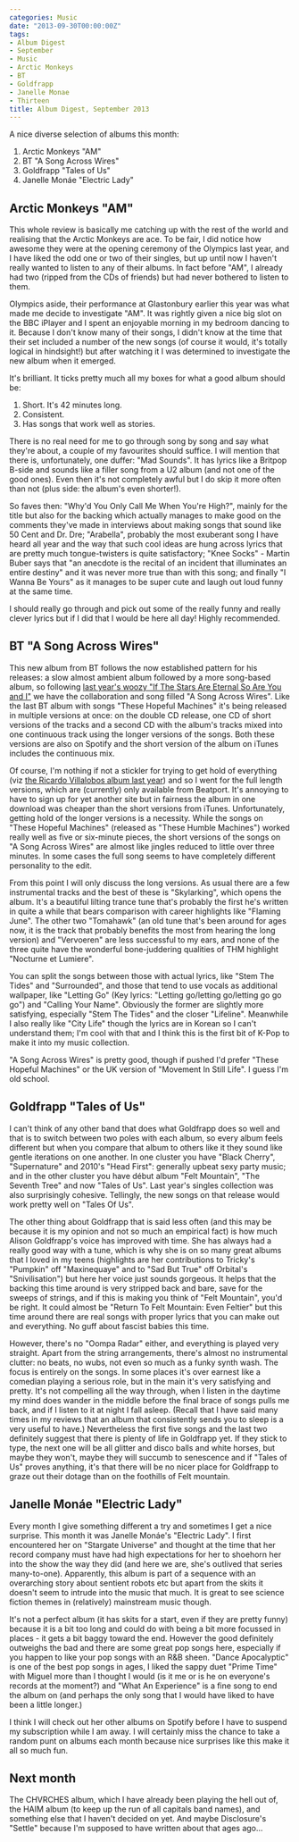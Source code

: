 ```yaml
---
categories: Music
date: "2013-09-30T00:00:00Z"
tags:
- Album Digest
- September
- Music
- Arctic Monkeys
- BT
- Goldfrapp
- Janelle Monae
- Thirteen
title: Album Digest, September 2013
---
```


A nice diverse selection of albums this month:

1. Arctic Monkeys "AM"
2. BT "A Song Across Wires"
3. Goldfrapp "Tales of Us"
4. Janelle Monáe "Electric Lady"

## Arctic Monkeys "AM"

This whole review is basically me catching up with the rest of the world and realising that the Arctic Monkeys are ace. To be fair, I did notice how awesome they were at the opening ceremony of the Olympics last year, and I have liked the odd one or two of their singles, but up until now I haven't really wanted to listen to any of their albums. In fact before "AM", I already had two (ripped from the CDs of friends) but had never bothered to listen to them.

Olympics aside, their performance at Glastonbury earlier this year was what made me decide to investigate "AM". It was rightly given a nice big slot on the BBC iPlayer and I spent an enjoyable morning in my bedroom dancing to it. Because I don't know many of their songs, I didn't know at the time that their set included a number of the new songs (of course it would, it's totally logical in hindsight!) but after watching it I was determined to investigate the new album when it emerged.

It's brilliant. It ticks pretty much all my boxes for what a good album should be:
1. Short. It's 42 minutes long.
2. Consistent.
3. Has songs that work well as stories.

There is no real need for me to go through song by song and say what they're about, a couple of my favourites should suffice. I will mention that there is, unfortunately, one duffer: "Mad Sounds". It has lyrics like a Britpop B-side and sounds like a filler song from a U2 album (and not one of the good ones). Even then it's not completely awful but I do skip it more often than not (plus side: the album's even shorter!).

So faves then: "Why'd You Only Call Me When You're High?", mainly for the title but also for the backing which actually manages to make good on the comments they've made in interviews about making songs that sound like 50 Cent and Dr. Dre; "Arabella", probably the most exuberant song I have heard all year and the way that such cool ideas are hung across lyrics that are pretty much tongue-twisters is quite satisfactory; "Knee Socks" - Martin Buber says that "an anecdote is the recital of an incident that illuminates an entire destiny" and it was never more true than with this song; and finally "I Wanna Be Yours" as it manages to be super cute and laugh out loud funny at the same time.

I should really go through and pick out some of the really funny and really clever lyrics but if I did that I would be here all day! Highly recommended.

## BT "A Song Across Wires"

This new album from BT follows the now established pattern for his releases: a slow almost ambient album followed by a more song-based album, so following [last year's woozy "If The Stars Are Eternal So Are You and I"](album-digest-july-2012) we have the collaboration and song filled "A Song Across Wires". Like the last BT album with songs "These Hopeful Machines" it's being released in multiple versions at once: on the double CD release, one CD of short versions of the tracks and a second CD with the album's tracks mixed into one continuous track using the longer versions of the songs. Both these versions are also on Spotify and the short version of the album on iTunes includes the continuous mix.

Of course, I'm nothing if not a stickler for trying to get hold of everything (viz [the Ricardo Villalobos album last year](album-digest-october-2012)) and so I went for the full length versions, which are (currently) only available from Beatport. It's annoying to have to sign up for yet another site but in fairness the album in one download was cheaper than the short versions from iTunes. Unfortunately, getting hold of the longer versions is a necessity. While the songs on "These Hopeful Machines" (released as "These Humble Machines") worked really well as five or six-minute pieces, the short versions of the songs on "A Song Across Wires" are almost like jingles reduced to little over three minutes. In some cases the full song seems to have completely different personality to the edit.

From this point I will only discuss the long versions. As usual there are a few instrumental tracks and the best of these is "Skylarking", which opens the album. It's a beautiful lilting trance tune that's probably the first he's written in quite a while that bears comparison with career highlights like "Flaming June". The other two "Tomahawk" (an old tune that's been around for ages now, it is the track that probably benefits the most from hearing the long version) and "Vervoeren" are less successful to my ears, and none of the three quite have the wonderful bone-juddering qualities of THM highlight "Nocturne et Lumiere".

You can split the songs between those with actual lyrics, like "Stem The Tides" and "Surrounded", and those that tend to use vocals as additional wallpaper, like "Letting Go" (Key lyrics: "Letting go/letting go/letting go go go") and "Calling Your Name". Obviously the former are slightly more satisfying, especially "Stem The Tides" and the closer "Lifeline". Meanwhile I also really like "City Life" though the lyrics are in Korean so I can't understand them; I'm cool with that and I think this is the first bit of K-Pop to make it into my music collection.

"A Song Across Wires" is pretty good, though if pushed I'd prefer "These Hopeful Machines" or the UK version of "Movement In Still Life". I guess I'm old school.

## Goldfrapp "Tales of Us"

I can't think of any other band that does what Goldfrapp does so well and that is to switch between two poles with each album, so every album feels different but when you compare that album to others like it they sound like gentle iterations on one another. In one cluster you have "Black Cherry", "Supernature" and 2010's "Head First": generally upbeat sexy party music; and in the other cluster you have début album "Felt Mountain", "The Seventh Tree" and now "Tales of Us". Last year's singles collection was also surprisingly cohesive. Tellingly, the new songs on that release would work pretty well on "Tales Of Us".

The other thing about Goldfrapp that is said less often (and this may be because it is my opinion and not so much an empirical fact) is how much Alison Goldfrapp's voice has improved with time. She has always had a really good way with a tune, which is why she is on so many great albums that I loved in my teens (highlights are her contributions to Tricky's "Pumpkin" off "Maxinequaye" and to "Sad But True" off Orbital's "Snivilisation") but here her voice just sounds gorgeous. It helps that the backing this time around is very stripped back and bare, save for the sweeps of strings, and if this is making you think of "Felt Mountain", you'd be right. It could almost be "Return To Felt Mountain: Even Feltier" but this time around there are real songs with proper lyrics that you can make out and everything. No guff about fascist babies this time.

However, there's no "Oompa Radar" either, and everything is played very straight. Apart from the string arrangements, there's almost no instrumental clutter: no beats, no wubs, not even so much as a funky synth wash. The focus is entirely on the songs. In some places it's over earnest like a comedian playing a serious role, but in the main it's very satisfying and pretty. It's not compelling all the way through, when I listen in the daytime my mind does wander in the middle before the final brace of songs pulls me back, and if I listen to it at night I fall asleep. (Recall that I have said many times in my reviews that an album that consistently sends you to sleep is a very useful to have.) Nevertheless the first five songs and the last two definitely suggest that there is plenty of life in Goldfrapp yet. If they stick to type, the next one will be all glitter and disco balls and white horses, but maybe they won't, maybe they will succumb to senescence and if "Tales of Us" proves anything, it's that there will be no nicer place for Goldfrapp to graze out their dotage than on the foothills of Felt mountain.

## Janelle Monáe "Electric Lady"

Every month I give something different a try and sometimes I get a nice surprise. This month it was Janelle Monáe's "Electric Lady". I first encountered her on "Stargate Universe" and thought at the time that her record company must have had high expectations for her to shoehorn her into the show the way they did (and here we are, she's outlived that series many-to-one). Apparently, this album is part of a sequence with an overarching story about sentient robots etc but apart from the skits it doesn't seem to intrude into the music that much. It is great to see science fiction themes in (relatively) mainstream music though.

It's not a perfect album (it has skits for a start, even if they are pretty funny) because it is a bit too long and could do with being a bit more focussed in places - it gets a bit baggy toward the end. However the good definitely outweighs the bad and there are some great pop songs here, especially if you happen to like your pop songs with an R&B sheen. "Dance Apocalyptic" is one of the best pop songs in ages, I liked the sappy duet "Prime Time" with Miguel more than I thought I would (is it me or is he on everyone's records at the moment?) and "What An Experience" is a fine song to end the album on (and perhaps the only song that I would have liked to have been a little longer.)

I think I will check out her other albums on Spotify before I have to suspend my subscription while I am away. I will certainly miss the chance to take a random punt on albums each month because nice surprises like this make it all so much fun.

## Next month

The CHVRCHES album, which I have already been playing the hell out of, the HAIM album (to keep up the run of all capitals band names), and something else that I haven't decided on yet. And maybe Disclosure's "Settle" because I'm supposed to have written about that ages ago...
